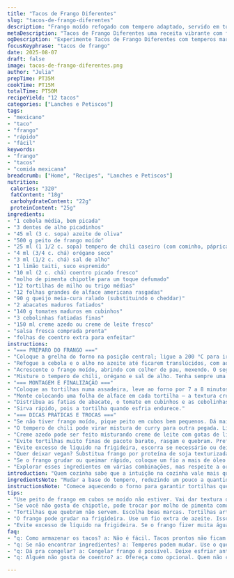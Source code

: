 ```yaml
---
title: "Tacos de Frango Diferentes"
slug: "tacos-de-frango-diferentes"
description: "Frango moído refogado com tempero adaptado, servido em tortilhas crocantes com alface, queijo, abacate e um toque fresco de coentro. Ajustes nos ingredientes e um leve sabor defumado. Uma receita que aprende com erros, com texturas variadas e aromas vibrantes que avisam quando está pronto para a montagem. Um jeito mais solto e flexível de preparar tacos, longe da rigidez das medidas exatas."
metaDescription: "Tacos de Frango Diferentes uma receita vibrante com frango moído e toques de chipotle. Monte com frescor e texturas variadas!"
ogDescription: "Experimente Tacos de Frango Diferentes com temperos marcantes e um toque defumado. Sabor e frescor numa receita simples e cheia de aroma."
focusKeyphrase: "tacos de frango"
date: 2025-08-07
draft: false
image: tacos-de-frango-diferentes.png
author: "Julia"
prepTime: PT35M
cookTime: PT15M
totalTime: PT50M
recipeYield: "12 tacos"
categories: ["Lanches e Petiscos"]
tags:
- "mexicano"
- "taco"
- "frango"
- "rápido"
- "fácil"
keywords:
- "frango"
- "tacos"
- "comida mexicana"
breadcrumb: ["Home", "Recipes", "Lanches e Petiscos"]
nutrition: 
 calories: "320"
 fatContent: "18g"
 carbohydrateContent: "22g"
 proteinContent: "25g"
ingredients:
- "1 cebola média, bem picada"
- "3 dentes de alho picadinhos"
- "45 ml (3 c. sopa) azeite de oliva"
- "500 g peito de frango moído"
- "25 ml (1 1/2 c. sopa) tempero de chili caseiro (com cominho, páprica e pimenta do reino)"
- "4 ml (3/4 c. chá) orégano seco"
- "3 ml (1/2 c. chá) sal de alho"
- "1 limão taiti, suco espremido"
- "10 ml (2 c. chá) coentro picado fresco"
- "molho de pimenta chipotle para um toque defumado"
- "12 tortilhas de milho ou trigo médias"
- "12 folhas grandes de alface americana rasgadas"
- "90 g queijo meia-cura ralado (substituindo o cheddar)"
- "2 abacates maduros fatiados"
- "140 g tomates maduros em cubinhos"
- "3 cebolinhas fatiadas finas"
- "150 ml creme azedo ou creme de leite fresco"
- "salsa fresca comprada pronta"
- "folhas de coentro extra para enfeitar"
instructions:
- "=== PREPARO DO FRANGO ==="
- "Coloque a grelha do forno na posição central; ligue a 200 °C para ir aquecendo. Já aproveite para aquecer uma frigideira pesada, de fundo grosso, em fogo médio-alto. Fica mais fácil dourar o frango depois."
- "Refogue a cebola e o alho no azeite até ficarem translúcidos, com aquele cheiro perfumado subindo, uns 4 a 5 minutos. Não deixe queimar, senão amarga. Sinal que está pronto: cebola brilhante e macia, alho começando a dourar levemente."
- "Acrescente o frango moído, abrindo com colher de pau, mexendo. O segredo é deixar a frigideira quente o bastante para que o frango crie uma crosta leve, não cozinhar tudo no vapor. Deve ficar com pedacinhos dourados, isso concentra sabor. Uns 7 minutos costuma bastar. Se soltar muito líquido, pode escorrer para não cozinhar demais e ficar borrachudo."
- "Misture o tempero de chili, orégano e sal de alho. Tenha sempre uma pitada extra para quem gosta mais forte. Finalize com o suco de limão direto na frigideira ainda quente e o coentro picado. E aqui, jogue umas gotas de chipotle para um leve toque defumado, substituindo o comum tabasco. Deixe os sabores se incorporarem mexendo rápido, desligue o fogo. Prove, ajuste sal e pimenta."
- "=== MONTAGEM E FINALIZAÇÃO ==="
- "Coloque as tortilhas numa assadeira, leve ao forno por 7 a 8 minutos só para aquecer e dar leve crocância, não deixe endurecer demais. Prova: tortilha quente, firme mas flexível, fácil de dobrar."
- "Monte colocando uma folha de alface em cada tortilha — a textura crocante ajuda a equilibrar o frango úmido — depois o frango. Cubra com queijo ralado que vai derreter levemente no calor, dando textura densa."
- "Distribua as fatias de abacate, o tomate em cubinhos e as cebolinhas. Regue generosamente com creme azedo (substitui creme de leite azedo encontrado no Brasil). Daí coloque salsa a gosto. Quem não curte coentro pode pular, mas eu recomendo pela frescura. Se quiser, finalize com mais algumas gotas do molho chipotle para os que curtem apimentar mais."
- "Sirva rápido, pois a tortilha quando esfria endurece."
- "=== DICAS PRÁTICAS E TROCAS ==="
- "Se não tiver frango moído, pique peito em cubos bem pequenos. Dá mais trabalho, mas textura diferente, boa para quem não gosta do moído. Trocar alface por rúcula ou espinafre torna a receita menos neutra, mais amarga."
- "O tempero de chili pode virar mistura de curry para outra pegada. Limão pode ser substituído por vinagre de maçã se estiver sem. Evite molho de pimenta muito ácido ou puro vinagre, fica esquisito no prato."
- "Creme azedo pode ser feito misturando creme de leite com gotas de limão e deixado descansar por 10 minutos, dá quase o mesmo."
- "Evite tortilhas muito finas de pacote barato, rasgam e quebram. Prefira marcas sociais ou tortilhas artesanais para melhor estrutura."
- "Evite excesso de líquido na frigideira, escorra se necessário ou deixe a chama alta para evaporar rápido."
- "Quer deixar vegan? Substitua frango por proteína de soja texturizada hidratada e elimine queijo e creme, use guacamole fresco e maionese vegana."
- "Se o frango grudar ou queimar rápido, coloque um fio a mais de óleo e reduza a temperatura com mais paciência. Frango precisa ficar bem soltinho, não empapado."
- "Explorar esses ingredientes em várias combinações, mas respeite a ordem para evitar ingredientes crus no meio do cozido."
introduction: "Quem cozinha sabe que a intuição na cozinha vale mais que medidas exatas. Frango moído para tacos, uma receita que acompanha aromas que avisam quando o ponto está chegando — aquele cheiro de alho refogado com cebola que abre o apetite, som do frango chiando na frigideira, o visual dourado, firme. Troquei o tabasco comum por chipotle para trazer um toque defumado que aprendi numa feira de rua. O queijo meia-cura substitui o cheddar, combinando melhor com o tempero mais ardido e criando uma textura menos gordurosa. Coentro fresco, limão, acidez que corta a gordura mas sem perder essa vibe brasileira com abacate fatiado, creme azedo para aquele azedinho brasileiro em cima. Já errei esse prato deixando o frango cru, mexendo demais ou pouca gordura. Aqui o maçarico da intuição manda, a experiência ensina a textura correta de cada ponto que faz o taco funcionar."
ingredientsNote: "Mudar a base do tempero, reduzindo um pouco a quantidade de frango e substituindo o queijo tradicional por meia-cura garante uma textura diferente, menos oleosa. Adicionei chipotle para um toque defumado que contrasta com o abacate cremoso. Prefira tortilhas artesanais ou boas marcas porque elas aguentam o recheio sem desmanchar. Cebola e alho são os primeiros a preparar, porque soltam aquele perfume que vai impregnar o frango. Suco de limão fresco, sempre no final, para não perder a acidez vibrante. Coentro picado só no fim da preparação para manter frescor e aroma, nem todo mundo ama, então ofereça algumas folhas para quem quiser caprichar."
instructionsNote: "Comece aquecendo o forno para garantir tortilhas quentinhas e crocantes, com aquele cheiro de milho ou trigo tostado. Refogue cebola e alho com cuidado para não queimar e virar amargo, quando estiver bem translúcido, é hora do frango — vá soltando para não empapar nem virar um bolinho. Cozinhe até começar a dourar, sinal que o sabor está se concentrando. Junte os temperos e o suco de limão fora do fogo para preservar o frescor. Tortilhas vão para o forno pouco tempo, o esperado é encontrá-las maleáveis para moldar fácil, nada duro demais. Monte com camadas: alface crocante, frango, queijo, abacate, tomate, cebolinha, creme azedo e salsa, que fecham com frescor e cremosidade. Molho picante vai opcional para os fãs de ardor. Serve rápido para evitar tortilha endurecida."
tips:
- "Use peito de frango em cubos se moído não estiver. Vai dar textura diferente. Corte bem pequeno. Mais trabalho, mas vale a pena. Creamy com abacate ajuda no sabor."
- "Se você não gosta de chipotle, pode trocar por molho de pimenta comum. Até um pouco de páprica defumada fica bom. Assim mantém um leve toque de fumaça, mas não fica igual."
- "Tortilhas que quebram não servem. Escolha boas marcas. Tortilhas artesanais são ótimas. Feitas com cuidado, aguentam bem o recheio. Menos frustração na hora de montar."
- "O frango pode grudar na frigideira. Use um fio extra de azeite. Isso ajuda. E não tenha pressa de cozinhar. Baixe um pouco o fogo. Cozinhe devagar pra não queimar."
- "Evite excesso de líquido na frigideira. Se o frango fizer muita água, tire. Evaporar rápido é sempre melhor. Assim o frango fica soltinho, não empapado."
faq:
- "q: Como armazenar os tacos? a: Não é fácil. Tacos prontos não ficam bem na geladeira. Tortilhas perdem a crocância. Se sobrar, guarde separado. Frango também. Assim dura mais."
- "q: Se não encontrar ingredientes? a: Temperos podem mudar. Use o que tiver. Limão pode ser trocado por vinagre. Vale a pena experimentar. Cada substituição muda o sabor um pouco."
- "q: Dá pra congelar? a: Congelar frango é possível. Deixe esfriar antes. Depois empacota em porções. Tortilhas não congelam bem. Prefira fazer fresco."
- "q: Alguém não gosta de coentro? a: Ofereça como opcional. Quem não curte pode deixar de lado. Porém, coentro traz frescor espetacular. Revoluciona o prato."

---
```

